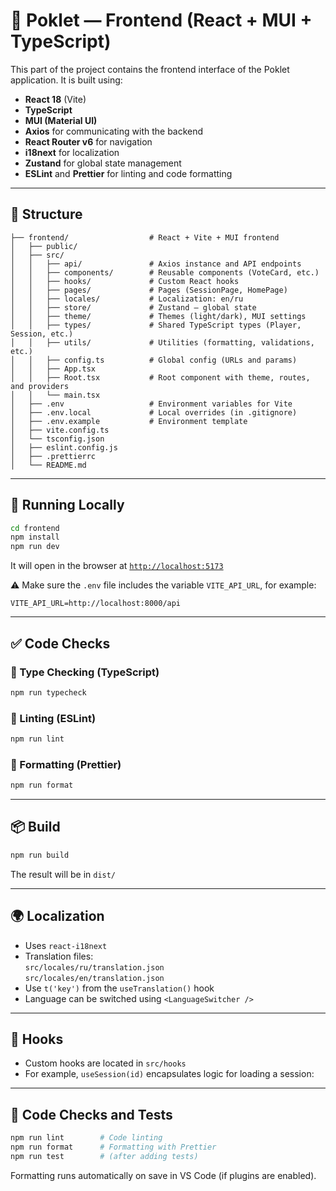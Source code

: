 # 🧩 Poklet — Frontend (React + MUI + TypeScript)

This part of the project contains the frontend interface of the Poklet application.
It is built using:

- **React 18** (Vite)
- **TypeScript**
- **MUI (Material UI)**
- **Axios** for communicating with the backend
- **React Router v6** for navigation
- **i18next** for localization
- **Zustand** for global state management
- **ESLint** and **Prettier** for linting and code formatting

---

## 📁 Structure

```text
├── frontend/                  # React + Vite + MUI frontend
│   ├── public/
│   ├── src/
│   │   ├── api/               # Axios instance and API endpoints
│   │   ├── components/        # Reusable components (VoteCard, etc.)
│   │   ├── hooks/             # Custom React hooks
│   │   ├── pages/             # Pages (SessionPage, HomePage)
│   │   ├── locales/           # Localization: en/ru
│   │   ├── store/             # Zustand — global state
│   │   ├── theme/             # Themes (light/dark), MUI settings
│   │   ├── types/             # Shared TypeScript types (Player, Session, etc.)
│   │   ├── utils/             # Utilities (formatting, validations, etc.)
│   │   ├── config.ts          # Global config (URLs and params)
│   │   ├── App.tsx
│   │   ├── Root.tsx           # Root component with theme, routes, and providers
│   │   └── main.tsx
│   ├── .env                   # Environment variables for Vite
│   ├── .env.local             # Local overrides (in .gitignore)
│   ├── .env.example           # Environment template
│   ├── vite.config.ts
│   └── tsconfig.json
│   ├── eslint.config.js
│   ├── .prettierrc
│   └── README.md
```

---

## 🚀 Running Locally

```bash
cd frontend
npm install
npm run dev
```

It will open in the browser at [`http://localhost:5173`](http://localhost:5173)

⚠️ Make sure the `.env` file includes the variable `VITE_API_URL`, for example:

```
VITE_API_URL=http://localhost:8000/api
```

---

## ✅ Code Checks

### 🔎 Type Checking (TypeScript)

```bash
npm run typecheck
```

### 📏 Linting (ESLint)

```bash
npm run lint
```

### 🎨 Formatting (Prettier)

```bash
npm run format
```

---

## 📦 Build

```bash
npm run build
```

The result will be in `dist/`

---

## 🌍 Localization

- Uses `react-i18next`
- Translation files:  
  `src/locales/ru/translation.json`  
  `src/locales/en/translation.json`
- Use `t('key')` from the `useTranslation()` hook
- Language can be switched using `<LanguageSwitcher />`

---

## 🔮 Hooks

- Custom hooks are located in `src/hooks`
- For example, `useSession(id)` encapsulates logic for loading a session:

---

## 🧪 Code Checks and Tests

```bash
npm run lint        # Code linting
npm run format      # Formatting with Prettier
npm run test        # (after adding tests)
```

Formatting runs automatically on save in VS Code (if plugins are enabled).
